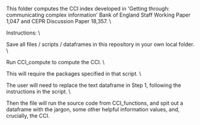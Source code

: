 This folder computes the CCI index developed in 'Getting through: communicating complex information' Bank of England Staff Working Paper 1,047 and CEPR Discussion Paper 18,357. \

Instructions: \

Save all files / scripts / dataframes in this repository in your own local folder. \

Run CCI_compute to compute the CCI. \

This will require the packages specified in that script. \

The user will need to replace the text dataframe in Step 1, following the instructions in the script. \

Then the file will run the source code from CCI_functions, and spit out a dataframe with the jargon, some other helpful information values, and, crucially, the CCI. 
